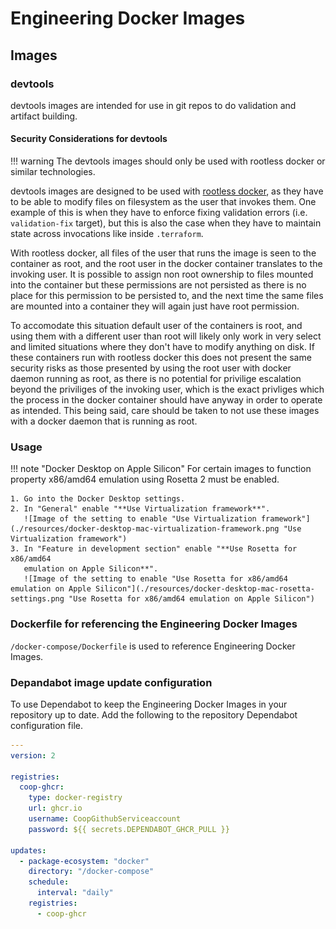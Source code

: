 # Engineering Docker Images

## Images

### devtools

devtools images are intended for use in git repos to do validation and artifact building.

#### Security Considerations for devtools

!!! warning
    The devtools images should only be used with rootless docker or similar
    technologies.

devtools images are designed to be used with [rootless
docker](https://docs.docker.com/engine/security/rootless/), as they have to be
able to modify files on filesystem as the user that invokes them. One example
of this is when they have to enforce fixing validation errors (i.e.
`validation-fix` target), but this is also the case when they have to maintain
state across invocations like inside `.terraform`.

With rootless docker, all files of the user that runs the image is seen to the
container as root, and the root user in the docker container translates to the
invoking user. It is possible to assign non root ownership to files mounted
into the container but these permissions are not persisted as there is no place
for this permission to be persisted to, and the next time the same files are
mounted into a container they will again just have root permission.

To accomodate this situation default user of the containers is root, and using
them with a different user than root will likely only work in very select and
limited situations where they don't have to modify anything on disk. If these
containers run with rootless docker this  does not present the same security
risks as those presented by using the root user with docker daemon running as
root, as there is no potential for privilige escalation beyond the priviliges
of the invoking user, which is the exact privliges which the process in the
docker container should have anyway in order to operate as intended. This being
said, care should be taken to not use these images with a docker daemon that is
running as root.

### Usage

!!! note "Docker Desktop on Apple Silicon"
    For certain images to function property x86/amd64 emulation using Rosetta 2
    must be enabled.

    1. Go into the Docker Desktop settings.
    2. In "General" enable "**Use Virtualization framework**".
       ![Image of the setting to enable "Use Virtualization framework"](./resources/docker-desktop-mac-virtualization-framework.png "Use Virtualization framework")
    3. In "Feature in development section" enable "**Use Rosetta for x86/amd64
       emulation on Apple Silicon**".
       ![Image of the setting to enable "Use Rosetta for x86/amd64 emulation on Apple Silicon"](./resources/docker-desktop-mac-rosetta-settings.png "Use Rosetta for x86/amd64 emulation on Apple Silicon")

### Dockerfile for referencing the Engineering Docker Images

`/docker-compose/Dockerfile` is used to reference Engineering Docker Images.

### Depandabot image update configuration

To use Dependabot to keep the Engineering Docker Images in your repository up
to date. Add the following to the repository Dependabot configuration
file.

```yaml title=".github/dependabot.yaml"
---
version: 2

registries:
  coop-ghcr:
    type: docker-registry
    url: ghcr.io
    username: CoopGithubServiceaccount
    password: ${{ secrets.DEPENDABOT_GHCR_PULL }}

updates:
  - package-ecosystem: "docker"
    directory: "/docker-compose"
    schedule:
      interval: "daily"
    registries:
      - coop-ghcr
```
